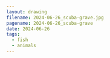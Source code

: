 ```yaml
---
layout: drawing
filename: 2024-06-26_scuba-grave.jpg
pagename: 2024-06-26_scuba-grave
date: 2024-06-26
tags:
  - fish
  - animals
---
```

